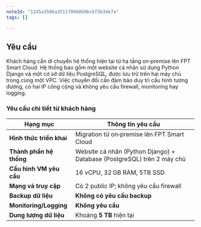 ```yaml
---
noteId: "1245a3506a3511f0968b9bcbf3b3de7a"
tags: []

---
```


## Yêu cầu
Khách hàng cần di chuyển hệ thống hiện tại từ hạ tầng on‑premise lên FPT Smart Cloud. Hệ thống bao gồm một website cá nhân sử dụng Python Django và một cơ sở dữ liệu PostgreSQL, được lưu trữ trên hai máy chủ trong cùng một VPC. Việc chuyển đổi cần đảm bảo duy trì cấu hình tương đương, có hai IP công cộng và không yêu cầu firewall, monitoring hay logging.

### Yêu cầu chi tiết từ khách hàng
| Hạng mục                 | Thông tin yêu cầu                                                                   |
| ------------------------ | ----------------------------------------------------------------------------------- |
| **Hình thức triển khai** | Migration từ on‑premise lên FPT Smart Cloud                                         |
| **Thành phần hệ thống**  | Website cá nhân (Python Django) + Database (PostgreSQL) trên 2 máy chủ             |
| **Cấu hình VM yêu cầu**  | 16 vCPU, 32 GB RAM, 5TB SSD                                                          |
| **Mạng và truy cập**     | Có 2 public IP; không yêu cầu firewall                                               |
| **Backup dữ liệu**       | **Không có yêu cầu backup**                                                          |
| **Monitoring/Logging**   | **Không yêu cầu**                                                                   |
| **Dung lượng dữ liệu**   | Khoảng **5 TB** hiện tại                                                            |